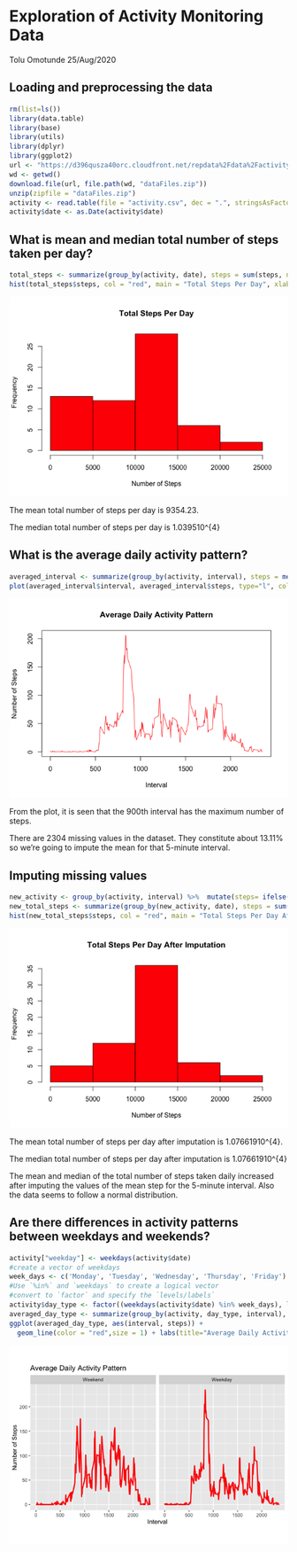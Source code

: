 Exploration of Activity Monitoring Data
================
Tolu Omotunde
25/Aug/2020

## Loading and preprocessing the data

``` r
rm(list=ls())
library(data.table)
library(base)
library(utils)
library(dplyr)
library(ggplot2)
url <- "https://d396qusza40orc.cloudfront.net/repdata%2Fdata%2Factivity.zip"
wd <- getwd()
download.file(url, file.path(wd, "dataFiles.zip"))
unzip(zipfile = "dataFiles.zip")
activity <- read.table(file = "activity.csv", dec = ".", stringsAsFactors = FALSE, colClasses = c("numeric", "character", "numeric"), header = TRUE, sep = ",", na.strings = "?")
activity$date <- as.Date(activity$date)
```

## What is mean and median total number of steps taken per day?

``` r
total_steps <- summarize(group_by(activity, date), steps = sum(steps, na.rm = TRUE))
hist(total_steps$steps, col = "red", main = "Total Steps Per Day", xlab = "Number of Steps")
```

![](PA1_template_files/figure-gfm/unnamed-chunk-2-1.png)<!-- -->

The mean total number of steps per day is 9354.23.

The median total number of steps per day is
1.039510^{4}

## What is the average daily activity pattern?

``` r
averaged_interval <- summarize(group_by(activity, interval), steps = mean(steps, na.rm = TRUE))
plot(averaged_interval$interval, averaged_interval$steps, type="l", col="red", main="Average Daily Activity Pattern", xlab= "Interval", ylab="Number of Steps")
```

![](PA1_template_files/figure-gfm/unnamed-chunk-3-1.png)<!-- -->

From the plot, it is seen that the 900th interval has the maximum number
of steps.

There are 2304 missing values in the dataset. They constitute about
13.11% so we’re going to impute the mean for that 5-minute
interval.

## Imputing missing values

``` r
new_activity <- group_by(activity, interval) %>%  mutate(steps= ifelse(is.na(steps), mean(steps, na.rm=TRUE), steps))
new_total_steps <- summarize(group_by(new_activity, date), steps = sum(steps, na.rm = TRUE))
hist(new_total_steps$steps, col = "red", main = "Total Steps Per Day After Imputation", xlab = "Number of Steps")
```

![](PA1_template_files/figure-gfm/unnamed-chunk-4-1.png)<!-- -->

The mean total number of steps per day after imputation is
1.07661910^{4}.

The median total number of steps per day after imputation is
1.07661910^{4}

The mean and median of the total number of steps taken daily increased
after imputing the values of the mean step for the 5-minute interval.
Also the data seems to follow a normal
distribution.

## Are there differences in activity patterns between weekdays and weekends?

``` r
activity["weekday"] <- weekdays(activity$date)
#create a vector of weekdays
week_days <- c('Monday', 'Tuesday', 'Wednesday', 'Thursday', 'Friday')
#Use `%in%` and `weekdays` to create a logical vector
#convert to `factor` and specify the `levels/labels`
activity$day_type <- factor((weekdays(activity$date) %in% week_days), levels=c(FALSE, TRUE), labels=c('Weekend', 'Weekday'))
averaged_day_type <- summarize(group_by(activity, day_type, interval), steps = mean(steps, na.rm = TRUE))
ggplot(averaged_day_type, aes(interval, steps)) +
  geom_line(color = "red",size = 1) + labs(title="Average Daily Activity Pattern", x= "Interval", y="Number of Steps") + theme(aspect.ratio = 1) + facet_wrap(~ day_type)
```

![](PA1_template_files/figure-gfm/unnamed-chunk-5-1.png)<!-- -->

